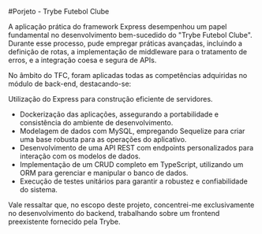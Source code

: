 #Porjeto - Trybe Futebol Clube

A aplicação prática do framework Express desempenhou um papel fundamental no desenvolvimento bem-sucedido do "Trybe Futebol Clube". Durante esse processo, pude empregar práticas avançadas, incluindo a definição de rotas, a implementação de middleware para o tratamento de erros, e a integração coesa e segura de APIs.

No âmbito do TFC, foram aplicadas todas as competências adquiridas no módulo de back-end, destacando-se:

Utilização do Express para construção eficiente de servidores.
* Dockerização das aplicações, assegurando a portabilidade e consistência do ambiente de desenvolvimento.
* Modelagem de dados com MySQL, empregando Sequelize para criar uma base robusta para as operações do aplicativo.
* Desenvolvimento de uma API REST com endpoints personalizados para interação com os modelos de dados.
* Implementação de um CRUD completo em TypeScript, utilizando um ORM para gerenciar e manipular o banco de dados.
* Execução de testes unitários para garantir a robustez e confiabilidade do sistema.

Vale ressaltar que, no escopo deste projeto, concentrei-me exclusivamente no desenvolvimento do backend, trabalhando sobre um frontend preexistente fornecido pela Trybe.
